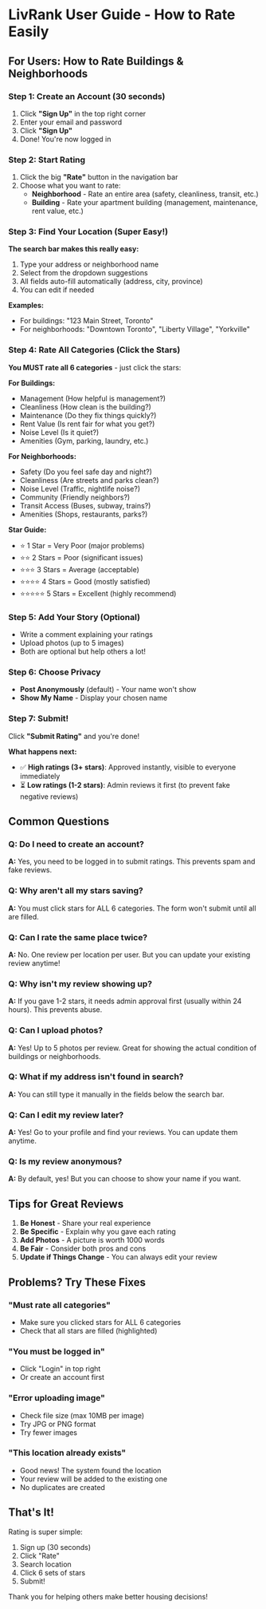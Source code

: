 # LivRank User Guide - How to Rate Easily

## For Users: How to Rate Buildings & Neighborhoods

### Step 1: Create an Account (30 seconds)

1. Click **"Sign Up"** in the top right corner
2. Enter your email and password
3. Click **"Sign Up"**
4. Done! You're now logged in

### Step 2: Start Rating

1. Click the big **"Rate"** button in the navigation bar
2. Choose what you want to rate:
   - **Neighborhood** - Rate an entire area (safety, cleanliness, transit, etc.)
   - **Building** - Rate your apartment building (management, maintenance, rent value, etc.)

### Step 3: Find Your Location (Super Easy!)

**The search bar makes this really easy:**

1. Type your address or neighborhood name
2. Select from the dropdown suggestions
3. All fields auto-fill automatically (address, city, province)
4. You can edit if needed

**Examples:**
- For buildings: "123 Main Street, Toronto"
- For neighborhoods: "Downtown Toronto", "Liberty Village", "Yorkville"

### Step 4: Rate All Categories (Click the Stars)

**You MUST rate all 6 categories** - just click the stars:

**For Buildings:**
- Management (How helpful is management?)
- Cleanliness (How clean is the building?)
- Maintenance (Do they fix things quickly?)
- Rent Value (Is rent fair for what you get?)
- Noise Level (Is it quiet?)
- Amenities (Gym, parking, laundry, etc.)

**For Neighborhoods:**
- Safety (Do you feel safe day and night?)
- Cleanliness (Are streets and parks clean?)
- Noise Level (Traffic, nightlife noise?)
- Community (Friendly neighbors?)
- Transit Access (Buses, subway, trains?)
- Amenities (Shops, restaurants, parks?)

**Star Guide:**
- ⭐ 1 Star = Very Poor (major problems)
- ⭐⭐ 2 Stars = Poor (significant issues)
- ⭐⭐⭐ 3 Stars = Average (acceptable)
- ⭐⭐⭐⭐ 4 Stars = Good (mostly satisfied)
- ⭐⭐⭐⭐⭐ 5 Stars = Excellent (highly recommend)

### Step 5: Add Your Story (Optional)

- Write a comment explaining your ratings
- Upload photos (up to 5 images)
- Both are optional but help others a lot!

### Step 6: Choose Privacy

- **Post Anonymously** (default) - Your name won't show
- **Show My Name** - Display your chosen name

### Step 7: Submit!

Click **"Submit Rating"** and you're done!

**What happens next:**
- ✅ **High ratings (3+ stars)**: Approved instantly, visible to everyone immediately
- ⏳ **Low ratings (1-2 stars)**: Admin reviews it first (to prevent fake negative reviews)

## Common Questions

### Q: Do I need to create an account?
**A:** Yes, you need to be logged in to submit ratings. This prevents spam and fake reviews.

### Q: Why aren't all my stars saving?
**A:** You must click stars for ALL 6 categories. The form won't submit until all are filled.

### Q: Can I rate the same place twice?
**A:** No. One review per location per user. But you can update your existing review anytime!

### Q: Why isn't my review showing up?
**A:** If you gave 1-2 stars, it needs admin approval first (usually within 24 hours). This prevents abuse.

### Q: Can I upload photos?
**A:** Yes! Up to 5 photos per review. Great for showing the actual condition of buildings or neighborhoods.

### Q: What if my address isn't found in search?
**A:** You can still type it manually in the fields below the search bar.

### Q: Can I edit my review later?
**A:** Yes! Go to your profile and find your reviews. You can update them anytime.

### Q: Is my review anonymous?
**A:** By default, yes! But you can choose to show your name if you want.

## Tips for Great Reviews

1. **Be Honest** - Share your real experience
2. **Be Specific** - Explain why you gave each rating
3. **Add Photos** - A picture is worth 1000 words
4. **Be Fair** - Consider both pros and cons
5. **Update if Things Change** - You can always edit your review

## Problems? Try These Fixes

### "Must rate all categories"
- Make sure you clicked stars for ALL 6 categories
- Check that all stars are filled (highlighted)

### "You must be logged in"
- Click "Login" in top right
- Or create an account first

### "Error uploading image"
- Check file size (max 10MB per image)
- Try JPG or PNG format
- Try fewer images

### "This location already exists"
- Good news! The system found the location
- Your review will be added to the existing one
- No duplicates are created

## That's It!

Rating is super simple:
1. Sign up (30 seconds)
2. Click "Rate"
3. Search location
4. Click 6 sets of stars
5. Submit!

Thank you for helping others make better housing decisions!
